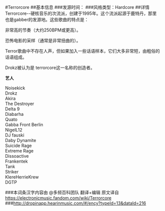 #Terrorcore
##基本信息
###发源时间：
###风格类型：Hardcore
##详情
Terrorcore--硬核音乐的次流派，创建于1995年。这个流派起源于鹿特丹，那里也是gabber的发源地。这些歌曲的特点是：



非常高的节奏（大约250BPM或更高）。

恐怖电影的采样（通常是非常扭曲的）。

Terror歌曲中不存在人声，但如果加入一些话语样本，它们大多非常短，由粗俗的话语组成。





Drokz被认为是 terrorcore这一名称的创造者。



**艺人**

Noisekick  
Drokz  
Akira  
The Destroyer  
Delta 9  
Diabarha  
Quato  
Gabba Front Berlin  
NigelL12  
DJ fauski  
Daby Dynamite  
Suicide Rage  
Extreme Rage  
Dissoactive  
Frankentek  
Tank  
Striker  
KlereHerrieKrew  
DGTP



###本词条汉字内容由 @多频百科团队 翻译+编辑
原文译自 https://electronicmusic.fandom.com/wiki/Terrorcore
###http://dropinapp.hearinmusic.com/#/ency?typeId=13&dataId=216

